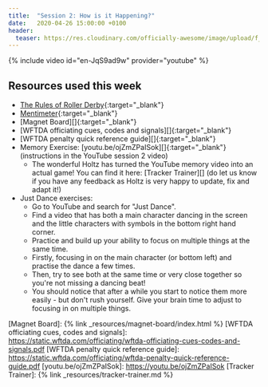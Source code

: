 ```yaml
---
title:  "Session 2: How is it Happening?"
date:   2020-04-26 15:00:00 +0100
header:
  teaser: https://res.cloudinary.com/officially-awesome/image/upload/f_auto,q_auto,c_lfill,g_auto,r_5,w_800,h_450/officially-awesome/photos/P4150150_rcdkva.jpg
---
```

<!-- more -->

{% include video id="en-JqS9ad9w" provider="youtube" %}

## Resources used this week
- [The Rules of Roller Derby][]{:target="_blank"}
- [Mentimeter][]{:target="_blank"}
- [Magnet Board][]{:target="_blank"}
- [WFTDA officiating cues, codes and signals][]{:target="_blank"}
- [WFTDA penalty quick reference guide][]{:target="_blank"}
- Memory Exercise: [youtu.be/ojZmZPaISok][]{:target="_blank"} (instructions in the YouTube session 2 video)
  - The wonderful Holtz has turned the YouTube memory video into an actual game! You can find it here: [Tracker Trainer][] (do let us know if you have any feedback as Holtz is very happy to update, fix and adapt it!)
- Just Dance exercises:
  - Go to YouTube and search for "Just Dance".
  - Find a video that has both a main character dancing in the screen and the little characters with symbols in the bottom right hand corner.
  - Practice and build up your ability to focus on multiple things at the same time.
  - Firstly, focusing in on the main character (or bottom left) and practise the dance a few times.
  - Then, try to see both at the same time or very close together so you're not missing a dancing beat!
  - You should notice that after a while you start to notice them more easily - but don't rush yourself. Give your brain time to adjust to focusing in on multiple things.

[The Rules of Roller Derby]: <https://rules.wftda.com> "The Rules of Flat Track Roller Derby"
[Mentimeter]: <https://www.mentimeter.com>
[Magnet Board]: {% link _resources/magnet-board/index.html %}
[WFTDA officiating cues, codes and signals]: <https://static.wftda.com/officiating/wftda-officiating-cues-codes-and-signals.pdf>
[WFTDA penalty quick reference guide]: <https://static.wftda.com/officiating/wftda-penalty-quick-reference-guide.pdf>
[youtu.be/ojZmZPaISok]: <https://youtu.be/ojZmZPaISok>
[Tracker Trainer]: {% link _resources/tracker-trainer.md %}
